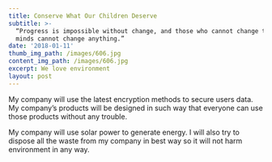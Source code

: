 ```yaml
---
title: Conserve What Our Children Deserve
subtitle: >-
  “Progress is impossible without change, and those who cannot change their
  minds cannot change anything.” 
date: '2018-01-11'
thumb_img_path: /images/606.jpg
content_img_path: /images/606.jpg
excerpt: We love environment
layout: post
---
```

My company will use the latest encryption methods to secure users data. My company’s products will be designed in such way that everyone can use those products without any trouble.



My company will use solar power to generate energy. I will also try to dispose all the waste from my company in best way so it will not harm environment in any way.
